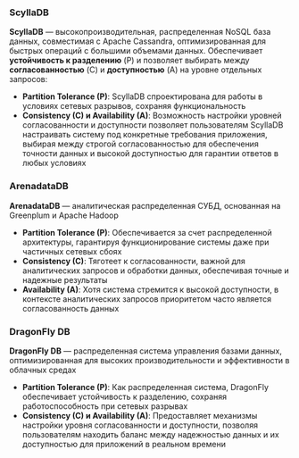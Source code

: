 
### ScyllaDB

**ScyllaDB** — высокопроизводительная, распределенная NoSQL база данных, совместимая с Apache Cassandra, оптимизированная для быстрых операций с большими объемами данных. Обеспечивает **устойчивость к разделению** (P) и позволяет выбирать между **согласованностью** (C) и **доступностью** (A) на уровне отдельных запросов:
- **Partition Tolerance (P)**: ScyllaDB спроектирована для работы в условиях сетевых разрывов, сохраняя функциональность
- **Consistency (C) и Availability (A)**: Возможность настройки уровней согласованности и доступности позволяет пользователям ScyllaDB настраивать систему под конкретные требования приложения, выбирая между строгой согласованностью для обеспечения точности данных и высокой доступностью для гарантии ответов в любых условиях

### ArenadataDB

**ArenadataDB** — аналитическая распределенная СУБД, основанная на Greenplum и Apache Hadoop
- **Partition Tolerance (P)**: Обеспечивается за счет распределенной архитектуры, гарантируя функционирование системы даже при частичных сетевых сбоях
- **Consistency (C)**: Тяготеет к согласованности, важной для аналитических запросов и обработки данных, обеспечивая точные и надежные результаты
- **Availability (A)**: Хотя система стремится к высокой доступности, в контексте аналитических запросов приоритетом часто является согласованность данных

### DragonFly DB

**DragonFly DB** — распределенная система управления базами данных, оптимизированная для высоких производительности и эффективности в облачных средах
- **Partition Tolerance (P)**: Как распределенная система, DragonFly обеспечивает устойчивость к разделению, сохраняя работоспособность при сетевых разрывах
- **Consistency (C) и Availability (A)**: Предоставляет механизмы настройки уровня согласованности и доступности, позволяя пользователям находить баланс между надежностью данных и их доступностью для приложений в реальном времени

